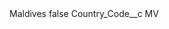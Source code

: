 <?xml version="1.0" encoding="UTF-8"?>
<CustomMetadata xmlns="http://soap.sforce.com/2006/04/metadata" xmlns:xsi="http://www.w3.org/2001/XMLSchema-instance" xmlns:xsd="http://www.w3.org/2001/XMLSchema">
    <label>Maldives</label>
    <protected>false</protected>
    <values>
        <field>Country_Code__c</field>
        <value xsi:type="xsd:string">MV</value>
    </values>
</CustomMetadata>
